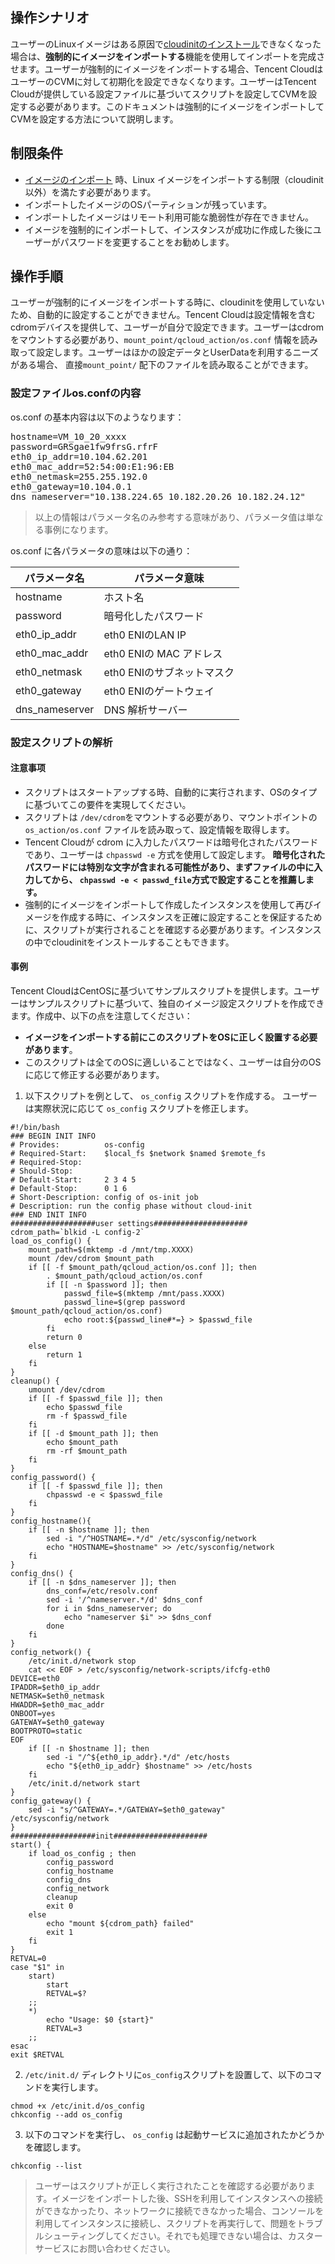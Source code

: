 ## 操作シナリオ
ユーザーのLinuxイメージはある原因で[cloudinitのインストール](https://intl.cloud.tencent.com/document/product/213/12587)できなくなった場合は、**強制的にイメージをインポートする**機能を使用してインポートを完成させます。ユーザーが強制的にイメージをインポートする場合、Tencent CloudはユーザーのCVMに対して初期化を設定できなくなります。ユーザーはTencent Cloudが提供している設定ファイルに基づいてスクリプトを設定してCVMを設定する必要があります。このドキュメントは強制的にイメージをインポートしてCVMを設定する方法について説明します。

## 制限条件
- [イメージのインポート](https://intl.cloud.tencent.com/document/product/213/4945) 時、Linux イメージをインポートする制限（cloudinit 以外）を満たす必要があります。
- インポートしたイメージのOSパーティションが残っています。
- インポートしたイメージはリモート利用可能な脆弱性が存在できません。
- イメージを強制的にインポートして、インスタンスが成功に作成した後にユーザーがパスワードを変更することをお勧めします。

## 操作手順

ユーザーが強制的にイメージをインポートする時に、cloudinitを使用していないため、自動的に設定することができません。Tencent Cloudは設定情報を含むcdromデバイスを提供して、ユーザーが自分で設定できます。ユーザーはcdromをマウントする必要があり、`mount_point/qcloud_action/os.conf` 情報を読み取って設定します。ユーザーはほかの設定データとUserDataを利用するニーズがある場合、 直接`mount_point/` 配下のファイルを読み取ることができます。

### 設定ファイルos.confの内容
os.conf の基本内容は以下のようなります：
<pre>
hostname=VM_10_20_xxxx
password=GRSgae1fw9frsG.rfrF
eth0_ip_addr=10.104.62.201
eth0_mac_addr=52:54:00:E1:96:EB
eth0_netmask=255.255.192.0
eth0_gateway=10.104.0.1
dns_nameserver="10.138.224.65 10.182.20.26 10.182.24.12"
</pre>
> 以上の情報はパラメータ名のみ参考する意味があり、パラメータ值は単なる事例になります。
>
os.conf に各パラメータの意味は以下の通り：

|パラメータ名|パラメータ意味|
|----------|----------|
|hostname|ホスト名|
|password|暗号化したパスワード|
|eth0_ip_addr|eth0 ENIのLAN IP|
|eth0_mac_addr|eth0 ENIの MAC アドレス|
|eth0_netmask|eth0 ENIのサブネットマスク|
|eth0_gateway|eth0 ENIのゲートウェイ|
|dns_nameserver|DNS 解析サーバー|


### 設定スクリプトの解析

#### 注意事项
- スクリプトはスタートアップする時、自動的に実行されます、OSのタイプに基づいてこの要件を実現してください。
- スクリプトは `/dev/cdrom`をマウントする必要があり、マウントポイントの`os_action/os.conf` ファイルを読み取って、設定情報を取得します。
- Tencent Cloudが cdrom に入力したパスワードは暗号化されたパスワードであり、ユーザーは `chpasswd -e` 方式を使用して設定します。
**暗号化されたパスワードには特別な文字が含まれる可能性があり、まずファイルの中に入力してから、 `chpasswd -e < passwd_file`方式で設定することを推薦します。**
- 強制的にイメージをインポートして作成したインスタンスを使用して再びイメージを作成する時に、インスタンスを正確に設定することを保証するために、スクリプトが実行されることを確認する必要があります。インスタンスの中でcloudinitをインストールすることもできます。

#### 事例
Tencent CloudはCentOSに基づいてサンプルスクリプトを提供します。ユーザーはサンプルスクリプトに基づいて、独自のイメージ設定スクリプトを作成できます。作成中、以下の点を注意してください：
- **イメージをインポートする前にこのスクリプトをOSに正しく設置する必要があります**。
- このスクリプトは全てのOSに適しいることではなく、ユーザーは自分のOSに応じて修正する必要があります。



1. 以下スクリプトを例として、 `os_config` スクリプトを作成する。
ユーザーは実際状況に応じて `os_config` スクリプトを修正します。
```
#!/bin/bash
### BEGIN INIT INFO
# Provides:          os-config
# Required-Start:    $local_fs $network $named $remote_fs
# Required-Stop:
# Should-Stop:
# Default-Start:     2 3 4 5
# Default-Stop:      0 1 6
# Short-Description: config of os-init job
# Description: run the config phase without cloud-init
### END INIT INFO
###################user settings#####################
cdrom_path=`blkid -L config-2`
load_os_config() {
	mount_path=$(mktemp -d /mnt/tmp.XXXX)
	mount /dev/cdrom $mount_path
	if [[ -f $mount_path/qcloud_action/os.conf ]]; then
		. $mount_path/qcloud_action/os.conf
		if [[ -n $password ]]; then
			passwd_file=$(mktemp /mnt/pass.XXXX)
			passwd_line=$(grep password $mount_path/qcloud_action/os.conf)
			echo root:${passwd_line#*=} > $passwd_file
		fi
		return 0
	else 
		return 1
	fi
}
cleanup() {
	umount /dev/cdrom
	if [[ -f $passwd_file ]]; then
		echo $passwd_file
		rm -f $passwd_file
	fi
	if [[ -d $mount_path ]]; then
		echo $mount_path
		rm -rf $mount_path
	fi
}
config_password() {
	if [[ -f $passwd_file ]]; then
		chpasswd -e < $passwd_file
	fi
}
config_hostname(){
	if [[ -n $hostname ]]; then
		sed -i "/^HOSTNAME=.*/d" /etc/sysconfig/network
		echo "HOSTNAME=$hostname" >> /etc/sysconfig/network
	fi
}
config_dns() {
    if [[ -n $dns_nameserver ]]; then
        dns_conf=/etc/resolv.conf
        sed -i '/^nameserver.*/d' $dns_conf
        for i in $dns_nameserver; do
            echo "nameserver $i" >> $dns_conf
        done
    fi
}
config_network() {
    /etc/init.d/network stop
    cat << EOF > /etc/sysconfig/network-scripts/ifcfg-eth0
DEVICE=eth0
IPADDR=$eth0_ip_addr
NETMASK=$eth0_netmask
HWADDR=$eth0_mac_addr
ONBOOT=yes
GATEWAY=$eth0_gateway
BOOTPROTO=static
EOF
    if [[ -n $hostname ]]; then
    	sed -i "/^${eth0_ip_addr}.*/d" /etc/hosts
		echo "${eth0_ip_addr} $hostname" >> /etc/hosts
	fi
    /etc/init.d/network start
}
config_gateway() {
	sed -i "s/^GATEWAY=.*/GATEWAY=$eth0_gateway" /etc/sysconfig/network
}
###################init#####################
start() {
	if load_os_config ; then
		config_password
		config_hostname
		config_dns
		config_network
		cleanup
		exit 0
	else 
		echo "mount ${cdrom_path} failed"
		exit 1
	fi
}
RETVAL=0
case "$1" in
	start)
		start
		RETVAL=$?
	;;
	*)
		echo "Usage: $0 {start}"
		RETVAL=3
	;;
esac
exit $RETVAL
```
2. `/etc/init.d/` ディレクトリに`os_config`スクリプトを設置して、以下のコマンドを実行します。
```
chmod +x /etc/init.d/os_config
chkconfig --add os_config
```
3. 以下のコマンドを実行し、 `os_config` は起動サービスに追加されたかどうかを確認します。
```
chkconfig --list
```
> ユーザーはスクリプトが正しく実行されたことを確認する必要があります。イメージをインポートした後、SSHを利用してインスタンスへの接続ができなかったり、ネットワークに接続できなかった場合、コンソールを利用してインスタンスに接続し、スクリプトを再実行して、問題をトラブルシューティングしてください。それでも処理できない場合は、カスターサービスにお問い合わせください。


